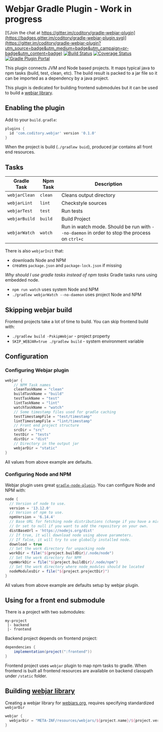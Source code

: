 # Webjar Gradle Plugin - Work in progress

[![Join the chat at https://gitter.im/coditory/gradle-webjar-plugin](https://badges.gitter.im/coditory/gradle-webjar-plugin.svg)](https://gitter.im/coditory/gradle-webjar-plugin?utm_source=badge&utm_medium=badge&utm_campaign=pr-badge&utm_content=badge)
[![Build Status](https://travis-ci.org/coditory/gradle-webjar-plugin.svg?branch=master)](https://travis-ci.org/coditory/gradle-webjar-plugin)
[![Coverage Status](https://coveralls.io/repos/github/coditory/gradle-webjar-plugin/badge.svg)](https://coveralls.io/github/coditory/gradle-webjar-plugin)
[![Gradle Plugin Portal](https://img.shields.io/badge/Plugin_Portal-v0.1.0-green.svg)](https://plugins.gradle.org/plugin/com.coditory.webjar)

This plugin connects JVM and Node based projects.
It maps typical java to npm tasks (build, test, clean, etc).
The build result is packed to a jar file so it can be imported as a dependency by a java project.

This plugin is dedicated for building frontend submodules but it can be used to build a [webjar library](#building-webjar-library).

## Enabling the plugin

Add to your `build.gradle`:

```gradle
plugins {
  id 'com.coditory.webjar' version '0.1.0'
}
```

When the project is build (`./gradlew buid`),
produced jar contains all front end resources.

## Tasks

| Gradle Task     | Npm Task         | Description |
| ---             | ---              | ---         |
| `webjarClean`   | `clean`          | Cleans output directory |
| `webjarLint`    | `lint`           | Checkstyle sources      |
| `webjarTest`    | `test`           | Run tests               |
| `webjarBuild`   | `build`          | Build Project           |
| `webjarWatch`   | `watch`          | Run in watch mode. Should be run with `--no-daemon` in order to stop the process on `ctrl+c` |

There is also `webjarInit` that:
- downloads Node and NPM
- creates `package.json` and `package-lock.json` if missing

*Why should I use gradle tasks instead of npm tasks*
Gradle tasks runs using embedded node.
- `npm run watch` uses system Node and NPM
- `./gradlew webjarWatch --no-daemon` uses project Node and NPM

## Skipping webjar build
Frontend projects take a lot of time to build.
You can skip frontend build with:
- `./gradlew build -PskipWebjar` - project property
- `SKIP_WEBJAR=true ./gradlew build` - system environment variable

## Configuration

### Configuring Webjar plugin

```gradle
webjar {
    // NPM Task names
    cleanTaskName = "clean"
    buildTaskName = "build"
    testTaskName = "test"
    lintTaskName = "lint"
    watchTaskName = "watch"
    // Some timestamp files used for gradle caching
    testTimestampFile = "test/timestamp"
    lintTimestampFile = "lint/timestamp"
    // Front end project structure
    srcDir = "src"
    testDir = "tests"
    distDir = "dist"
    // Directory in the output jar
    webjarDir = "static"
}
```
All values from above example are defaults.

### Configuring Node and NPM
Webjar plugin uses great [`gradle-node-plugin`](https://github.com/node-gradle/gradle-node-plugin).
You can configure Node and NPM with:

```gradle
node {
  // Version of node to use.
  version = '13.12.0'
  // Version of npm to use.
  npmVersion = '6.14.4'
  // Base URL for fetching node distributions (change if you have a mirror).
  // Or set to null if you want to add the repository on your own.
  distBaseUrl = 'https://nodejs.org/dist'
  // If true, it will download node using above parameters.
  // If false, it will try to use globally installed node.
  download = true
  // Set the work directory for unpacking node
  workDir = file("${project.buildDir}/.node/node")
  // Set the work directory for NPM
  npmWorkDir = file("${project.buildDir}/.node/npm")
  // Set the work directory where node_modules should be located
  nodeModulesDir = file("${project.projectDir}")
}
```
All values from above example are defaults setup by webjar plugin.

## Using for a front end submodule

There is a project with two submodules:

```
my-project
 |- backend
 |- frontend
```

Backend project depends on frontend project:

```gradle
dependencies {
    implementation(project(":frontend"))
}
```

Frontend project uses `webjar` plugin to map npm tasks to gradle.
When frontend is built all frontend resources are available on backend classpath under `/static` folder.

## Building [webjar library](https://www.webjars.org/)

Creating a webjar library for [webjars.org](https://www.webjars.org/),
requires specifying standardized `webjarDir`

```gradle
webjar {
  webjarDir = "META-INF/resources/webjars/${project.name}/${project.version}"
}
```
